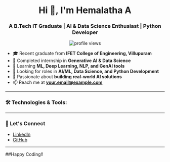 <h1 align="center">Hi 👋, I'm Hemalatha A</h1>
<h3 align="center">A B.Tech IT Graduate | AI & Data Science Enthusiast | Python Developer</h3>

<p align="center">
  <img src="https://komarev.com/ghpvc/?username=HEMALATHAifet&label=Profile%20views&color=0e75b6&style=flat" alt="profile views" />
</p>

- 🎓 Recent graduate from **IFET College of Engineering, Villupuram**
- 🤖 Completed internship in **Generative AI & Data Science**
- 🌱 Learning **ML, Deep Learning, NLP, and GenAI tools**
- 💼 Looking for roles in **AI/ML, Data Science, and Python Development**
- 🧠 Passionate about **building real-world AI solutions**
- 📫 Reach me at **your.email@example.com**

---

### 🛠️ Technologies & Tools:

---

### 🔗 Let's Connect
- [LinkedIn](https://www.linkedin.com/in/hemalatha-a-developer/)
- [GitHub](https://github.com/HEMALATHAifet)

---
##Happy Coding!!
